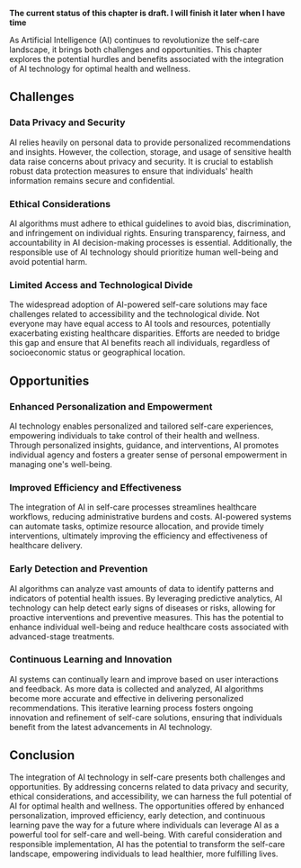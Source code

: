 **The current status of this chapter is draft. I will finish it later when I have time**

As Artificial Intelligence (AI) continues to revolutionize the self-care landscape, it brings both challenges and opportunities. This chapter explores the potential hurdles and benefits associated with the integration of AI technology for optimal health and wellness.

Challenges
----------

### Data Privacy and Security

AI relies heavily on personal data to provide personalized recommendations and insights. However, the collection, storage, and usage of sensitive health data raise concerns about privacy and security. It is crucial to establish robust data protection measures to ensure that individuals' health information remains secure and confidential.

### Ethical Considerations

AI algorithms must adhere to ethical guidelines to avoid bias, discrimination, and infringement on individual rights. Ensuring transparency, fairness, and accountability in AI decision-making processes is essential. Additionally, the responsible use of AI technology should prioritize human well-being and avoid potential harm.

### Limited Access and Technological Divide

The widespread adoption of AI-powered self-care solutions may face challenges related to accessibility and the technological divide. Not everyone may have equal access to AI tools and resources, potentially exacerbating existing healthcare disparities. Efforts are needed to bridge this gap and ensure that AI benefits reach all individuals, regardless of socioeconomic status or geographical location.

Opportunities
-------------

### Enhanced Personalization and Empowerment

AI technology enables personalized and tailored self-care experiences, empowering individuals to take control of their health and wellness. Through personalized insights, guidance, and interventions, AI promotes individual agency and fosters a greater sense of personal empowerment in managing one's well-being.

### Improved Efficiency and Effectiveness

The integration of AI in self-care processes streamlines healthcare workflows, reducing administrative burdens and costs. AI-powered systems can automate tasks, optimize resource allocation, and provide timely interventions, ultimately improving the efficiency and effectiveness of healthcare delivery.

### Early Detection and Prevention

AI algorithms can analyze vast amounts of data to identify patterns and indicators of potential health issues. By leveraging predictive analytics, AI technology can help detect early signs of diseases or risks, allowing for proactive interventions and preventive measures. This has the potential to enhance individual well-being and reduce healthcare costs associated with advanced-stage treatments.

### Continuous Learning and Innovation

AI systems can continually learn and improve based on user interactions and feedback. As more data is collected and analyzed, AI algorithms become more accurate and effective in delivering personalized recommendations. This iterative learning process fosters ongoing innovation and refinement of self-care solutions, ensuring that individuals benefit from the latest advancements in AI technology.

Conclusion
----------

The integration of AI technology in self-care presents both challenges and opportunities. By addressing concerns related to data privacy and security, ethical considerations, and accessibility, we can harness the full potential of AI for optimal health and wellness. The opportunities offered by enhanced personalization, improved efficiency, early detection, and continuous learning pave the way for a future where individuals can leverage AI as a powerful tool for self-care and well-being. With careful consideration and responsible implementation, AI has the potential to transform the self-care landscape, empowering individuals to lead healthier, more fulfilling lives.
